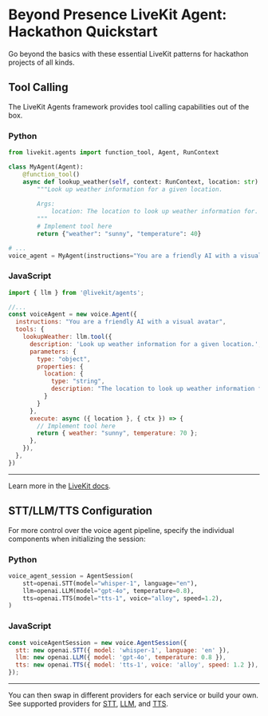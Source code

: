 # Beyond Presence LiveKit Agent: Hackathon Quickstart

Go beyond the basics with these essential LiveKit patterns for hackathon projects of all kinds.

## Tool Calling

The LiveKit Agents framework provides tool calling capabilities out of the box.

### Python

```py
from livekit.agents import function_tool, Agent, RunContext

class MyAgent(Agent):
    @function_tool()
    async def lookup_weather(self, context: RunContext, location: str) -> dict[str, Any]:
        """Look up weather information for a given location.
        
        Args:
            location: The location to look up weather information for.
        """
        # Implement tool here
        return {"weather": "sunny", "temperature": 40}

# ...
voice_agent = MyAgent(instructions="You are a friendly AI with a visual avatar")
```

### JavaScript

```js
import { llm } from '@livekit/agents';

//...
const voiceAgent = new voice.Agent({
  instructions: "You are a friendly AI with a visual avatar",
  tools: {
    lookupWeather: llm.tool({
      description: 'Look up weather information for a given location.',
      parameters: {
        type: "object",
        properties: {
          location: {
            type: "string",
            description: "The location to look up weather information for."
          }
        }
      },
      execute: async ({ location }, { ctx }) => {
        // Implement tool here
        return { weather: "sunny", temperature: 70 };
      },
    }),
  },
})
```

---

Learn more in the [LiveKit docs](https://docs.livekit.io/agents/build/tools/).

## STT/LLM/TTS Configuration

For more control over the voice agent pipeline, specify the individual components when initializing the session:

### Python

```py
voice_agent_session = AgentSession(
    stt=openai.STT(model="whisper-1", language="en"),
    llm=openai.LLM(model="gpt-4o", temperature=0.8),
    tts=openai.TTS(model="tts-1", voice="alloy", speed=1.2),
)
```

### JavaScript

```js
const voiceAgentSession = new voice.AgentSession({
  stt: new openai.STT({ model: 'whisper-1', language: 'en' }),
  llm: new openai.LLM({ model: 'gpt-4o', temperature: 0.8 }),
  tts: new openai.TTS({ model: 'tts-1', voice: 'alloy', speed: 1.2 }),
});
```

---

You can then swap in different providers for each service or build your own.
See supported providers for [STT](https://docs.livekit.io/agents/models/stt/#plugins), [LLM](https://docs.livekit.io/agents/models/llm/#plugins), and [TTS](https://docs.livekit.io/agents/models/tts/#plugins).
